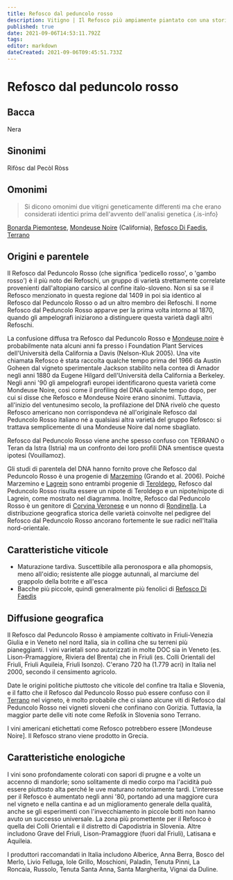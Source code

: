 ```yaml
---
title: Refosco dal peduncolo rosso
description: Vitigno | Il Refosco più ampiamente piantato con una storia familiare complessa, produce rossi aspri ma potenzialmente interessanti in Friuli e Slovenia.
published: true
date: 2021-09-06T14:53:11.792Z
tags: 
editor: markdown
dateCreated: 2021-09-06T09:45:51.733Z
---
```


# Refosco dal peduncolo rosso

## Bacca
Nera
## Sinonimi
Rifòsc dal Pecòl Ròss

## Omonimi
> Si dicono omonimi due vitigni geneticamente differenti ma che erano considerati identici prima dell'avvento dell'analisi genetica
{.is-info}

[Bonarda Piemontese](/vitigni/Italia/bonarda-piemontese), [Mondeuse Noire](/vitigni/mondeuse-noire) (California), [Refosco Di Faedis](/vitigni/Italia/refosco-di-faedis), [Terrano](/vitigni/Italia/terrano)

## Origini e parentele
Il Refosco dal Peduncolo Rosso (che significa 'pedicello rosso', o 'gambo rosso') è il più noto dei Refoschi, un gruppo di varietà strettamente correlate provenienti dall'altopiano carsico al confine italo-sloveno. Non si sa se il Refosco menzionato in questa regione dal 1409 in poi sia identico al Refosco dal Peduncolo Rosso o ad un altro membro dei Refoschi. Il nome Refosco dal Peduncolo Rosso apparve per la prima volta intorno al 1870, quando gli ampelografi iniziarono a distinguere questa varietà dagli altri Refoschi.

La confusione diffusa tra Refosco dal Peduncolo Rosso e [Mondeuse noire](/vitigni/mondeuse-noire) è probabilmente nata alcuni anni fa presso i Foundation Plant Services dell'Università della California a Davis (Nelson-Kluk 2005). Una vite chiamata Refosco è stata raccolta qualche tempo prima del 1966 da Austin Goheen dal vigneto sperimentale Jackson stabilito nella contea di Amador negli anni 1880 da Eugene Hilgard dell'Università della California a Berkeley. Negli anni '90 gli ampelografi europei identificarono questa varietà come Mondeuse Noire, così come il profiling del DNA qualche tempo dopo, per cui si disse che Refosco e Mondeuse Noire erano sinonimi. Tuttavia, all'inizio del ventunesimo secolo, la profilazione del DNA rivelò che questo Refosco americano non corrispondeva né all'originale Refosco dal Peduncolo Rosso italiano né a qualsiasi altra varietà del gruppo Refosco: si trattava semplicemente di una Mondeuse Noire dal nome sbagliato.

Refosco dal Peduncolo Rosso viene anche spesso confuso con TERRANO o Teran da Istra (Istria) ma un confronto dei loro profili DNA smentisce questa ipotesi (Vouillamoz).

Gli studi di parentela del DNA hanno fornito prove che Refosco dal Peduncolo Rosso è una progenie di [Marzemino](/vitigni/Italia/marzemino) (Grando et al. 2006). Poiché Marzemino e [Lagrein](/vitigni/Italia/lagrein) sono entrambi progenie di [Teroldego](/vitigni/Italia/teroldego), Refosco dal Peduncolo Rosso risulta essere un nipote di Teroldego e un nipote/nipote di Lagrein, come mostrato nel diagramma. Inoltre, Refosco dal Peduncolo Rosso è un genitore di [Corvina Veronese](/vitigni/Italia/corvina-veronese) e un nonno di [Rondinella](/vitigni/Italia/rondinella). La distribuzione geografica storica delle varietà coinvolte nel pedigree del Refosco dal Peduncolo Rosso ancorano fortemente le sue radici nell'Italia nord-orientale.

## Caratteristiche viticole
- Maturazione tardiva. Suscettibile alla peronospora e alla phomopsis, meno all'oidio; resistente alle piogge autunnali, al marciume del grappolo della botrite e all'esca
- Bacche più piccole, quindi generalmente più fenolici di [Refosco Di Faedis](/vitigni/Italia/refosco-di-faedis)

## Diffusione geografica
Il Refosco dal Peduncolo Rosso è ampiamente coltivato in Friuli-Venezia Giulia e in Veneto nel nord Italia, sia in collina che su terreni più pianeggianti. I vini varietali sono autorizzati in molte DOC sia in Veneto (es. Lison-Pramaggiore, Riviera del Brenta) che in Friuli (es. Colli Orientali del Friuli, Friuli Aquileia, Friuli Isonzo).  C'erano 720 ha (1.779 acri) in Italia nel 2000, secondo il censimento agricolo.

Date le origini politiche piuttosto che viticole del confine tra Italia e Slovenia, e il fatto che il Refosco dal Peduncolo Rosso può essere confuso con il [Terrano](/vitigni/Italia/terrano) nel vigneto, è molto probabile che ci siano alcune viti di Refosco dal Peduncolo Rosso nei vigneti sloveni che confinano con Gorizia. Tuttavia, la maggior parte delle viti note come Refošk in Slovenia sono Terrano.

I vini americani etichettati come Refosco potrebbero essere [Mondeuse Noire]. Il Refosco strano viene prodotto in Grecia.

## Caratteristiche enologiche
I vini sono profondamente colorati con sapori di prugne e a volte un accenno di mandorle; sono solitamente di medio corpo ma l'acidità può essere piuttosto alta perché le uve maturano notoriamente tardi. L'interesse per il Refosco è aumentato negli anni '80, portando ad una maggiore cura nel vigneto e nella cantina e ad un miglioramento generale della qualità, anche se gli esperimenti con l'invecchiamento in piccole botti non hanno avuto un successo universale. La zona più promettente per il Refosco è quella dei Colli Orientali e il distretto di Capodistria in Slovenia. Altre includono Grave del Friuli, Lison-Pramaggiore (fuori dal Friuli), Latisana e Aquileia.

I produttori raccomandati in Italia includono Alberice, Anna Berra, Bosco del Merlo, Livio Felluga, Iole Grillo, Moschioni, Paladin, Tenuta Pinni, La Roncaia, Russolo, Tenuta Santa Anna, Santa Margherita, Vignai da Duline.